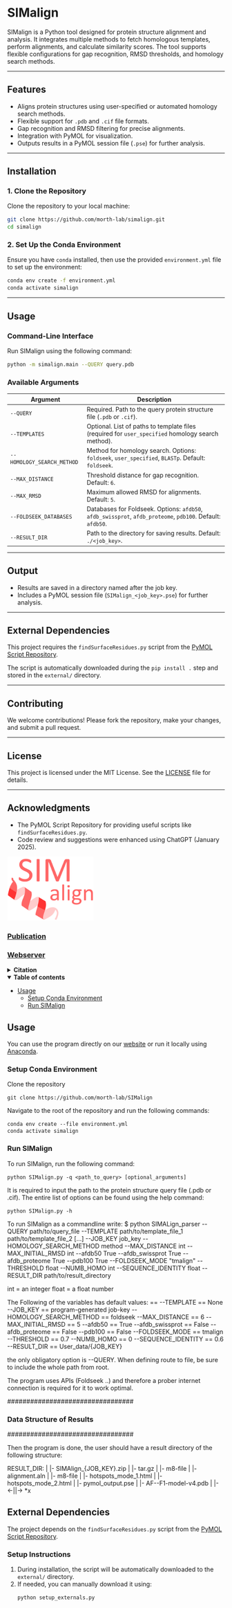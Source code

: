 # SIMalign

SIMalign is a Python tool designed for protein structure alignment and analysis. It integrates multiple methods to fetch homologous templates, perform alignments, and calculate similarity scores. The tool supports flexible configurations for gap recognition, RMSD thresholds, and homology search methods.

---

## Features

- Aligns protein structures using user-specified or automated homology search methods.
- Flexible support for `.pdb` and `.cif` file formats.
- Gap recognition and RMSD filtering for precise alignments.
- Integration with PyMOL for visualization.
- Outputs results in a PyMOL session file (`.pse`) for further analysis.

---

## Installation

### 1. Clone the Repository

Clone the repository to your local machine:

```bash
git clone https://github.com/morth-lab/simalign.git
cd simalign
```

### 2. Set Up the Conda Environment

Ensure you have `conda` installed, then use the provided `environment.yml` file to set up the environment:

```bash
conda env create -f environment.yml
conda activate simalign
```

<!-- ### 3. Install the Python Package

Install the SIMalign package using `pip`:

```bash
pip install .
```

This step will also download the `findSurfaceResidues.py` script into the `external/` directory. -->

---

## Usage

### Command-Line Interface

Run SIMalign using the following command:

```bash
python -m simalign.main --QUERY query.pdb
```

### Available Arguments

| Argument                 | Description                                                                                                  |
|--------------------------|--------------------------------------------------------------------------------------------------------------|
| `--QUERY`                | Required. Path to the query protein structure file (`.pdb` or `.cif`).                                       |
| `--TEMPLATES`            | Optional. List of paths to template files (required for `user_specified` homology search method).             |
| `--HOMOLOGY_SEARCH_METHOD` | Method for homology search. Options: `foldseek`, `user_specified`, `BLASTp`. Default: `foldseek`.             |
| `--MAX_DISTANCE`         | Threshold distance for gap recognition. Default: `6`.                                                       |
| `--MAX_RMSD`             | Maximum allowed RMSD for alignments. Default: `5`.                                                          |
| `--FOLDSEEK_DATABASES`   | Databases for Foldseek. Options: `afdb50`, `afdb_swissprot`, `afdb_proteome`, `pdb100`. Default: `afdb50`.    |
| `--RESULT_DIR`           | Path to the directory for saving results. Default: `./<job_key>`.                                           |

---

## Output

- Results are saved in a directory named after the job key.
- Includes a PyMOL session file (`SIMalign_<job_key>.pse`) for further analysis.

---

## External Dependencies

This project requires the `findSurfaceResidues.py` script from the [PyMOL Script Repository](https://github.com/Pymol-Scripts/Pymol-script-repo).

The script is automatically downloaded during the `pip install .` step and stored in the `external/` directory.

---

## Contributing

We welcome contributions! Please fork the repository, make your changes, and submit a pull request.

---

## License

This project is licensed under the MIT License. See the [LICENSE](LICENSE) file for details.

---

## Acknowledgments

- The PyMOL Script Repository for providing useful scripts like `findSurfaceResidues.py`.
- Code review and suggestions were enhanced using ChatGPT (January 2025).






<img src="SIMalign.png" alt="Alt Text" width="200">

### [Publication](https://services.healthtech.dtu.dk/services/SIMAlign-1.0/)

### [Webserver](https://services.healthtech.dtu.dk/services/SIMAlign-1.0/)

<details><summary><b>Citation</b></summary>

If you use this code or the models in your research, please cite the following paper:

```bibtex
TEST TEST TEST
@article{rotilio2024structural,
  title={Structural and Functional Characterization of an Amidase Targeting a Polyurethane for Sustainable Recycling},
  author={Rotilio, Laura and Bayer, Thomas and Meinert, Hannes and Teixeira, Luis MC and Johansen, Martin B and Sommerfeldt, Andreas and Petersen, Allan R and Sandahl, Alexander and Keller, Malene B and Holck, Jesper and others},
  journal={Angewandte Chemie},
  pages={e202419535},
  year={2024},
  publisher={Wiley Online Library},
  doi={10.1002/anie.202419535}
}
```

</details>

<details open><summary><b>Table of contents</b></summary>

- [Usage](#usage)
  - [Setup Conda Environment](#environment)
  - [Run SIMalign](#SIMalign)
</details>


## Usage  <a name="usage"></a>

You can use the program directly on our [website](https://services.healthtech.dtu.dk/services/SIMAlign-1.0/) or run it locally using [Anaconda](https://docs.anaconda.com/anaconda/install/index.html).

### Setup Conda Environment <a name="environment"></a>

Clone the repository

	git clone https://github.com/morth-lab/SIMalign

Navigate to the root of the repository and run the following commands:

	conda env create --file environment.yml
	conda activate simalign

### Run SIMalign <a name="SIMalign"></a>

To run SIMalign, run the following command:

    python SIMalign.py -q <path_to_query> [optional_arguments]

It is required to input the path to the protein structure query file (.pdb or .cif). The entire list of options can be found using the help command:

    python SIMalign.py -h


To run SIMalign as a commandline write:
	$ python SIMALign_parser --QUERY path/to/query_file --TEMPLATE path/to/template_file_1 path/to/template_file_2 [...] --JOB_KEY job_key --HOMOLOGY_SEARCH_METHOD method --MAX_DISTANCE int --MAX_INITIAL_RMSD int --afdb50 True --afdb_swissprot True --afdb_proteome True --pdb100 True --FOLDSEEK_MODE "tmalign" --THRESHOLD float --NUMB_HOMO int --SEQUENCE_IDENTITY float --RESULT_DIR path/to/result_directory


int = an integer
float = a float number

The Following of the variables has default values: 
<variable>               == <default value>
--TEMPLATE               == None 
--JOB_KEY                ==  program-generated job-key 
--HOMOLOGY_SEARCH_METHOD == foldseek 
--MAX_DISTANCE           == 6 
--MAX_INITIAL_RMSD       == 5
--afdb50                 == True 
--afdb_swissprot         == False 
--afdb_proteome          == False 
--pdb100                 == False 
--FOLDSEEK_MODE          == tmalign 
--THRESHOLD              == 0.7 
--NUMB_HOMO              == 0 
--SEQUENCE_IDENTITY      == 0.6 
--RESULT_DIR             == User_data/{JOB_KEY}

the only obligatory option is --QUERY. 
When defining route to file, be sure to include the whole path from root. 


The program uses APIs (Foldseek ..) and therefore a prober internet connection is required for it to work optimal.

#################################
### Data Structure of Results ###
#################################

Then the program is done, the user should have a result directory of the following structure: 

RESULT_DIR:
|
|- SIMAlign_{JOB_KEY}.zip
|  |- tar.gz
|     |- m8-file
|  |- alignment.aln
|  |- m8-file
|  |- hotspots_mode_1.html
|  |- hotspots_mode_2.html
|  |- pymol_output.pse
|  |- AF-<x>-F1-model-v4.pdb
|  |-  <-||-> *x




## External Dependencies

The project depends on the `findSurfaceResidues.py` script from the [PyMOL Script Repository](https://github.com/Pymol-Scripts/Pymol-script-repo).

### Setup Instructions

1. During installation, the script will be automatically downloaded to the `external/` directory.
2. If needed, you can manually download it using:
   ```bash
   python setup_externals.py
